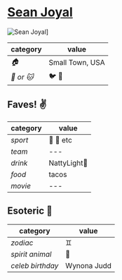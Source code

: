 # [Sean Joyal](https://github.com/sjoyal)

![Sean Joyal](https://avatars3.githubusercontent.com/u/11789708?v=3&s=460)]

| category | value |
|-----------|-------|
| _:house:_ | Small Town, USA |
| _:dog: or :cat:_ | :bird: :snake: |

## Faves! :v:

| category | value |
|----------|--------|
| _sport_  | :football: :basketball: etc |
| _team_   | --- |
| _drink_  | NattyLight:beer: |
| _food_   | tacos |
| _movie_  | --- |

## Esoteric :crystal_ball:

| category | value |
|----------|-------|
| _zodiac_ | :gemini: |
| _spirit animal_ | :crocodile: |
| _celeb birthday_ | Wynona Judd |
